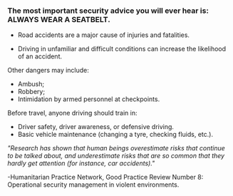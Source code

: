 [Title]: # (Wear a seatbelt)
[Order]: # (0)

### The most important security advice you will ever hear is: ALWAYS WEAR A SEATBELT.

*	Road accidents are a major cause of injuries and fatalities. 

*	Driving in unfamiliar and difficult conditions can increase the likelihood of an accident. 

Other dangers may include: 

*	Ambush;
*	Robbery;
*	Intimidation by armed personnel at checkpoints. 

Before travel, anyone driving should train in: 

*	Driver safety, driver awareness, or defensive driving.
*	Basic vehicle maintenance (changing a tyre, checking fluids, etc.).

*"Research has shown that human beings overestimate risks that continue to be talked about, and underestimate risks that are so common that they hardly get attention (for instance, car accidents)."* 

-Humanitarian Practice Network, Good Practice Review Number 8: Operational security management in violent environments.
